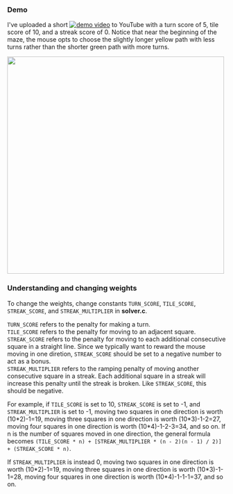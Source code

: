 ### Demo

I've uploaded a short [![demo video](https://img.youtube.com/vi/YOUTUBE_VIDEO_ID_HERE/0.jpg)](https://www.youtube.com/watch?v=JVsRV0mu0jg) to YouTube with a turn score of 5, tile score of 10, and a streak score of 0. Notice that near the beginning of the maze, the mouse opts to choose the slightly longer yellow path with less turns rather than the shorter green path with more turns.

<img src="https://github.com/Matthew-Chandler/Micromouse-Weighted-Floodfill/assets/48606413/d102270b-bdf4-4a9a-8d4b-3fe2e14c06f5" width="500">

### Understanding and changing weights

To change the weights, change constants `TURN_SCORE`, `TILE_SCORE`, `STREAK_SCORE`, and `STREAK_MULTIPLIER` in **solver.c**. 

`TURN_SCORE` refers to the penalty for making a turn. \
`TILE_SCORE` refers to the penalty for moving to an adjacent square.\
`STREAK_SCORE` refers to the penalty for moving to each additional consecutive square in a straight line. Since we typically want to reward the mouse moving in one diretion, `STREAK_SCORE` should be set to a negative number to act as a bonus. \
`STREAK_MULTIPLIER` refers to the ramping penalty of moving another consecutive square in a streak. Each additional square in a streak will increase this penalty until the streak is broken. Like `STREAK_SCORE`, this should be negative.

For example, if `TILE_SCORE` is set to 10, `STREAK_SCORE` is set to -1, and `STREAK_MULTIPLIER` is set to -1, moving two squares in one direction is worth (10\*2)-1=19, moving three squares in one direction is worth (10\*3)-1-2=27, moving four squares in one direction is worth (10\*4)-1-2-3=34, and so on. If n is the number of squares moved in one direction, the general formula becomes `(TILE_SCORE * n) + [STREAK_MULTIPLIER * (n - 2)(n - 1) / 2)] + (STREAK_SCORE * n)`. 

If `STREAK_MULTIPLIER` is instead 0, moving two squares in one direction is worth (10\*2)-1=19, moving three squares in one direction is worth (10\*3)-1-1=28, moving four squares in one direction is worth (10\*4)-1-1-1=37, and so on.



